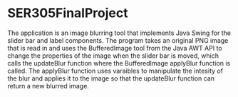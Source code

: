 # SER305FinalProject

The application is an image blurring tool that implements Java Swing for the slider bar and label components.
The program takes an original PNG image that is read in and uses the BufferedImage tool from the Java AWT API
to change the properties of the image when the slider bar is moved, which calls the updateBlur function where the
BufferedImage applyBlur function is called. The applyBlur function uses varaibles to manipulate the intesity of the
blur and applies it to the image so that the updateBlur function can return a new blurred image.